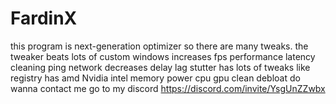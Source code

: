 # FardinX
this program is next-generation optimizer so there are many tweaks. the tweaker beats lots of custom windows increases fps performance latency cleaning ping network decreases delay lag stutter
has lots of tweaks like registry has amd Nvidia intel memory power cpu gpu clean debloat
do wanna contact me go to my discord
https://discord.com/invite/YsgUnZZwbx
